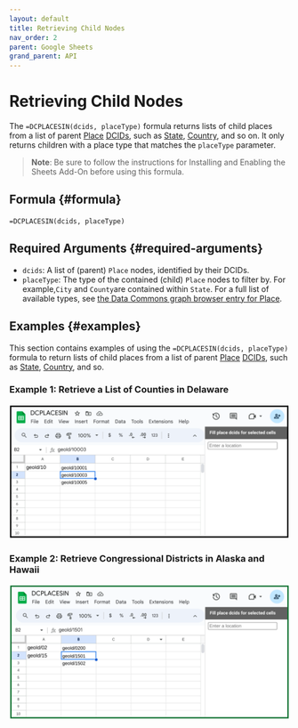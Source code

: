 ```yaml
---
layout: default
title: Retrieving Child Nodes
nav_order: 2
parent: Google Sheets
grand_parent: API
---
```


# Retrieving Child Nodes

The `=DCPLACESIN(dcids, placeType)` formula returns lists of child places from a list of parent [Place](https://datacommons.org/browser/Place) [DCIDs](https://docs.datacommons.org/glossary.html), such as [State](https://datacommons.org/browser/State), [Country](https://datacommons.org/browser/Country), and so on. It only returns children with a place type that matches the <code>placeType</code> parameter.

> **Note**:
> Be sure to follow the instructions for Installing and Enabling the Sheets Add-On before using this formula.

## Formula {#formula}

```
=DCPLACESIN(dcids, placeType)
```

## Required Arguments {#required-arguments}

* `dcids`: A list of (parent) `Place` nodes, identified by their DCIDs.
* `placeType`: The type of the contained (child) `Place` nodes to filter by. For example,`City` and `County`are contained within `State`. For a full list of available types, see [the Data Commons graph browser entry for Place](https://datacommons.org/browser/Place).

## Examples {#examples}

This section contains examples of using the `=DCPLACESIN(dcids, placeType)` formula to return lists of child places from a list of parent [Place](https://datacommons.org/browser/Place) [DCIDs](https://docs.datacommons.org/glossary.html), such as [State](https://datacommons.org/browser/State), [Country](https://datacommons.org/browser/Country), and so.

### Example 1: Retrieve a List of Counties in Delaware

![alt_text](/assets/images/sheets/sheets_counties_delaware.png)

### Example 2: Retrieve Congressional Districts in Alaska and Hawaii

![alt_text](/assets/images/sheets/sheets_districts_alaska_hawaii.png)

